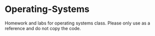 # Operating-Systems
Homework and labs for operating systems class. Please only use as a reference and do not copy the code.
